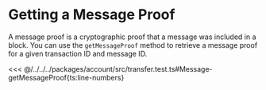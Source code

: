 # Getting a Message Proof

A message proof is a cryptographic proof that a message was included in a block. You can use the `getMessageProof` method to retrieve a message proof for a given transaction ID and message ID.

<<< @/../../../packages/account/src/transfer.test.ts#Message-getMessageProof{ts:line-numbers}

<!-- TODO: Add docs for the two new parameters `commitBlockId` and `commitBlockHeight` -->
